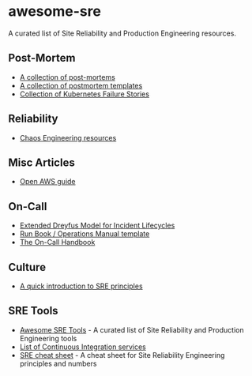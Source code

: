# awesome-sre

A curated list of Site Reliability and Production Engineering resources.

## Post-Mortem

- [A collection of post-mortems](https://github.com/danluu/post-mortems)
- [A collection of postmortem templates](https://github.com/dastergon/postmortem-templates)
- [Collection of Kubernetes Failure Stories](https://github.com/hjacobs/kubernetes-failure-stories)

## Reliability

- [Chaos Engineering resources](https://github.com/dastergon/awesome-chaos-engineering)

## Misc Articles

- [Open AWS guide](https://github.com/open-guides/og-aws)

## On-Call

- [Extended Dreyfus Model for Incident Lifecycles](https://github.com/preed/incident-lifecycle-model)
- [Run Book / Operations Manual template](https://github.com/SkeltonThatcher/run-book-template)
- [The On-Call Handbook](https://github.com/alicegoldfuss/oncall-handbook)

## Culture

- [A quick introduction to SRE principles](https://github.com/fhivemind/sre-playground)

## SRE Tools

- [Awesome SRE Tools](https://github.com/SquadcastHub/awesome-sre-tools) - A curated list of Site Reliability and Production Engineering tools
- [List of Continuous Integration services](https://github.com/ligurio/awesome-ci)
- [SRE cheat sheet](https://github.com/shibumi/SRE-cheat-sheet) - A cheat sheet for Site Reliability Engineering principles and numbers

